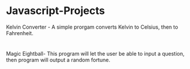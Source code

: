 # Javascript-Projects
Kelvin Converter - A simple prorgam converts Kelvin to Celsius, then to Fahrenheit.
#
Magic Eightball- This program will let the user  be able to input a question, then  program will output a random fortune.
#
